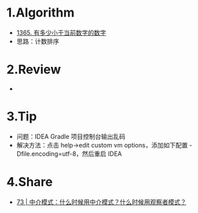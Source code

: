 # 1.Algorithm
- [1365. 有多少小于当前数字的数字](https://leetcode-cn.com/problems/how-many-numbers-are-smaller-than-the-current-number/)
- 思路：计数排序

# 2.Review
- 

# 3.Tip

- 问题：IDEA Gradle 项目控制台输出乱码
- 解决方法：点击 help->edit custom vm options，添加如下配置 -Dfile.encoding=utf-8，然后重启 IDEA
  
# 4.Share
- [73 | 中介模式：什么时候用中介模式？什么时候用观察者模式？](https://time.geekbang.org/column/article/226710)